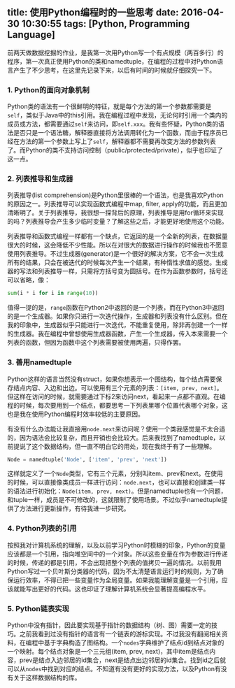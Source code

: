title: 使用Python编程时的一些思考
date: 2016-04-30 10:30:55
tags: [Python, Programming Language]
---

前两天做数据挖掘的作业，是我第一次用Python写一个有点规模（两百多行）的程序，第一次真正使用Python的类和namedtuple，在编程的过程中对Python语言产生了不少思考，在这里先记录下来，以后有时间的时候就仔细探究一下。

### 1. Python的面向对象机制

Python类的语法有一个很鲜明的特征，就是每个方法的第一个参数都需要是`self`，类似于Java中的this引用。我在编程过程中发现，无论何时引用一个类内的成员或方法，都需要通过`self`来访问，即`self.xxx`。我有些怀疑，Python类的语法是否只是一个语法糖，解释器直接将方法调用转化为一个函数，而由于程序员已经在方法的第一个参数上写上了`self`，解释器都不需要再改变方法的参数列表了。而Python的类不支持访问控制（public/protected/private），似乎也印证了这一点。

### 2. 列表推导和生成器

列表推导(list comprehension)是Python里很棒的一个语法，也是我喜欢Python的原因之一。列表推导可以实现函数式编程中map, filter, apply的功能，而且更加清晰明了。关于列表推导，我很想一探背后的原理，列表推导是用for循环来实现的吗？列表推导会产生多少临时变量？了解这些之后，才能更好地使用这个功能。

列表推导和函数式编程一样都有一个缺点，它返回的是一个全新的列表，在数据量很大的时候，这会降低不少性能。所以在对很大的数据进行操作的时候我也不愿意使用列表推导。不过生成器(generator)是一个很好的解决方案，它不会一次生成所有的结果，只会在被迭代的时候每次产生一个结果，有种惰性求值的感觉。生成器的写法和列表推导一样，只需将方括号变为圆括号。在作为函数参数时，括号还可以省略，像：

<!-- more -->

```Python
sum(i * i for i in range(10))
```

值得一提的是，`range`函数在Python2中返回的是一个列表，而在Python3中返回的是一个生成器。如果你只进行一次迭代操作，生成器和列表没有什么区别。但在我的印象中，生成器似乎只能进行一次迭代，不能重复使用，除非再创建一个一样的生成器。我在编程中曾想使用生成器函数，产生一个生成器，传入本来需要一个列表的函数，但因为函数中这个列表需要被使用两遍，只得作罢。

### 3. 善用namedtuple

Python这样的语言当然没有struct，如果你想表示一个图结构，每个结点需要保存结点内容、入边和出边。可以使用有三个元素的列表：`[item, prev, next]`。但这样在访问的时候，就需要通过下标2来访问next，看起来一点都不直观。在编程的时候，每次要用到一个结点，都要思考一下列表里哪个位置代表哪个对象，这也是我在使用Python编程时效率较低的主要原因。

有没有什么办法能让我直接用`node.next`来访问呢？使用一个类我感觉是不太合适的，因为语法会比较复杂，而且开销也会比较大。后来我找到了namedtuple，以前提说了这个数据结构，但一直不明白它的用处，现在我终于有了一些理解。

```Python
Node = namedtuple('Node', ['item', 'prev', 'next'])
```

这样就定义了一个`Node`类型，它有三个元素，分别叫item、prev和next。在使用的时候，可以直接像类成员一样进行访问：`node.next`，也可以直接和创建类一样的语法进行初始化：`Node(item, prev, next)`。但是namedtuple也有一个问题，和tuple一样，成员是不可修改的，这就限制了使用场景。不过似乎namedtuple提供了方法进行更新操作，有待我进一步研究。

### 4. Python列表的引用

按照我对计算机系统的理解，以及以前学习Python时模糊的印象，Python的变量应该都是一个引用，指向堆空间中的一个对象。所以这些变量在作为参数进行传递的时候，传递的都是引用，不会出现把整个列表的值拷贝一遍的情况。以前我用Python写过一个贝叶斯分类器的代码，因为不太清楚语言运行时的规则，为了确保运行效率，不得已把一些变量作为全局变量。如果我能理解变量是一个引用，应该就能写出更好的代码。这也印证了理解计算机系统会显著提高编程水平。

### 5. Python链表实现

Python中没有指针，因此要实现基于指针的数据结构（树、图）需要一定的技巧。之前我看到过没有指针的语言有一个链表的游标实现。不过我没有翻阅相关资料，在编程中基于字典构造了图结构。一个`nodes`字典维护了结点id到结点对象的一个映射。每个结点对象是一个三元组(item, prev, next)，其中item是结点内容，prev是结点入边邻居的id集合，next是结点出边邻居的id集合。找到id之后就可以从`nodes`中找到对应的结点。不知道有没有更好的实现方法，以及Python有没有关于这样数据结构的库。

